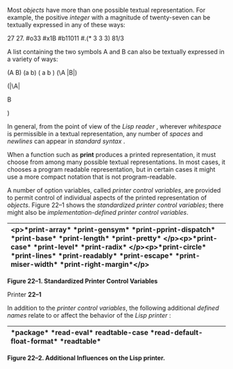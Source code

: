  

Most *objects* have more than one possible textual representation. For example, the positive *integer* with a magnitude of twenty-seven can be textually expressed in any of these ways: 

27 27. #o33 #x1B #b11011 #.(\* 3 3 3) 81/3 

A list containing the two symbols A and B can also be textually expressed in a variety of ways: 

(A B) (a b) ( a b ) (\A |B|) 

(|\A| 

B 

) 

In general, from the point of view of the *Lisp reader* , wherever *whitespace* is permissible in a textual representation, any number of *spaces* and *newlines* can appear in *standard syntax* . 

When a function such as **print** produces a printed representation, it must choose from among many possible textual representations. In most cases, it chooses a program readable representation, but in certain cases it might use a more compact notation that is not program-readable. 

A number of option variables, called *printer control variables*, are provided to permit control of individual aspects of the printed representation of *objects*. Figure 22–1 shows the *standardized printer control variables*; there might also be *implementation-defined printer control variables*. 

|&#60;p&#62;**\*print-array\* \*print-gensym\* \*print-pprint-dispatch\* \*print-base\* \*print-length\* \*print-pretty\*** &#60;/p&#62;&#60;p&#62;**\*print-case\* \*print-level\* \*print-radix\*** &#60;/p&#62;&#60;p&#62;**\*print-circle\* \*print-lines\* \*print-readably\* \*print-escape\* \*print-miser-width\* \*print-right-margin\***&#60;/p&#62;|
| :- |


**Figure 22–1. Standardized Printer Control Variables** 

Printer **22–1**

 

 

In addition to the *printer control variables*, the following additional *defined names* relate to or affect the behavior of the *Lisp printer* : 

|**\*package\* \*read-eval\* readtable-case \*read-default-float-format\* \*readtable\***|
| :- |


**Figure 22–2. Additional Influences on the Lisp printer.** 

